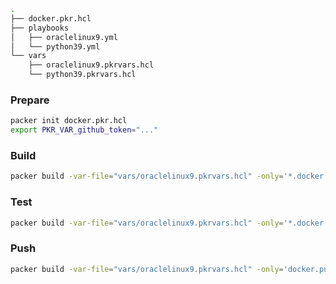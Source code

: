 ```bash
.
├── docker.pkr.hcl
├── playbooks
│   ├── oraclelinux9.yml
│   └── python39.yml
└── vars
    ├── oraclelinux9.pkrvars.hcl
    └── python39.pkrvars.hcl
```

### Prepare
```bash
packer init docker.pkr.hcl
export PKR_VAR_github_token="..."
```

### Build
```bash
packer build -var-file="vars/oraclelinux9.pkrvars.hcl" -only='*.docker.build' docker.pkr.hcl
```

### Test
```bash
packer build -var-file="vars/oraclelinux9.pkrvars.hcl" -only='*.docker.test' docker.pkr.hcl
```

### Push
```bash
packer build -var-file="vars/oraclelinux9.pkrvars.hcl" -only='docker.push' docker.pkr.hcl
```
